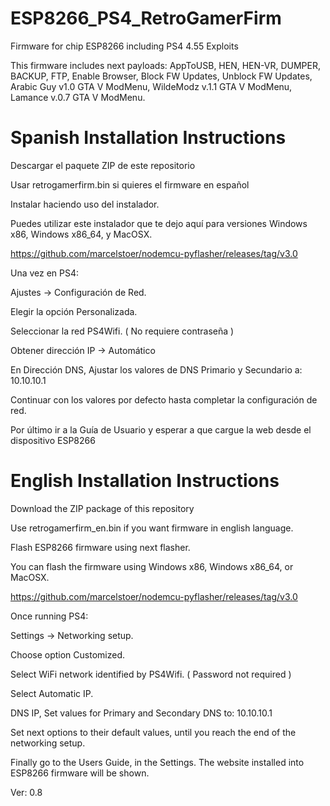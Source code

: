 # ESP8266_PS4_RetroGamerFirm
Firmware for chip ESP8266 including PS4 4.55 Exploits

This firmware includes next payloads:
AppToUSB, HEN, HEN-VR, DUMPER, BACKUP, FTP, Enable Browser, Block FW Updates, Unblock FW Updates, Arabic Guy v1.0 GTA V ModMenu, WildeModz v.1.1 GTA V ModMenu, Lamance v.0.7 GTA V ModMenu.

Spanish Installation Instructions
==================================

Descargar el paquete ZIP de este repositorio

Usar retrogamerfirm.bin si quieres el firmware en español

Instalar haciendo uso del instalador.

Puedes utilizar este instalador que te dejo aquí para versiones Windows x86, Windows x86_64, y MacOSX.

https://github.com/marcelstoer/nodemcu-pyflasher/releases/tag/v3.0



Una vez en PS4:

Ajustes -> Configuración de Red.

Elegir la opción Personalizada.

Seleccionar la red PS4Wifi. ( No requiere contraseña )

Obtener dirección IP -> Automático

En Dirección DNS, Ajustar los valores de DNS Primario y Secundario a: 10.10.10.1

Continuar con los valores por defecto hasta completar la configuración de red.

Por último ir a la Guía de Usuario y esperar a que cargue la web desde el dispositivo ESP8266

English Installation Instructions
==================================

Download the ZIP package of this repository

Use retrogamerfirm_en.bin if you want firmware in english language.

Flash ESP8266 firmware using next flasher.

You can flash the firmware using Windows x86, Windows x86_64, or MacOSX.

https://github.com/marcelstoer/nodemcu-pyflasher/releases/tag/v3.0

Once running PS4:

Settings -> Networking setup.

Choose option Customized.

Select WiFi network identified by PS4Wifi. ( Password not required )

Select Automatic IP.

DNS IP, Set values for Primary and Secondary DNS to: 10.10.10.1

Set next options to their default values, until you reach the end of the networking setup.

Finally go to the Users Guide, in the Settings. The website installed into ESP8266 firmware will be shown.


Ver: 0.8
